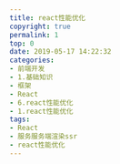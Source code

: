 ```yaml
---
title: react性能优化
copyright: true
permalink: 1
top: 0
date: 2019-05-17 14:22:32
categories:
- 前端开发
- 1.基础知识
- 框架
- React
- 6.react性能优化
- 1.react性能优化
tags:
- React
- 服务服务端渲染ssr
- react性能优化
---
```

